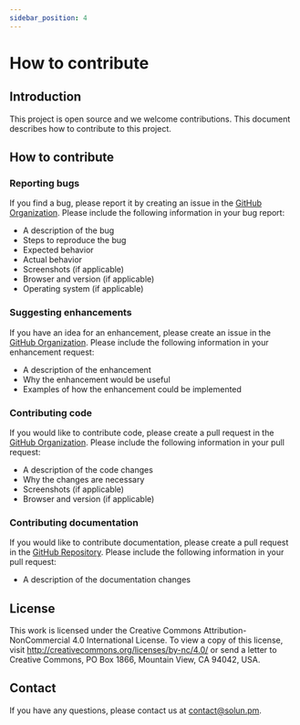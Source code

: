 ```yaml
---
sidebar_position: 4
---
```


# How to contribute

## Introduction

This project is open source and we welcome contributions. This document describes how to contribute to this project.

## How to contribute

### Reporting bugs

If you find a bug, please report it by creating an issue in the [GitHub Organization](https://github.com/solun-pm/). Please include the following information in your bug report:

- A description of the bug
- Steps to reproduce the bug
- Expected behavior
- Actual behavior
- Screenshots (if applicable)
- Browser and version (if applicable)
- Operating system (if applicable)

### Suggesting enhancements

If you have an idea for an enhancement, please create an issue in the [GitHub Organization](https://github.com/solun-pm/). Please include the following information in your enhancement request:

- A description of the enhancement
- Why the enhancement would be useful
- Examples of how the enhancement could be implemented

### Contributing code

If you would like to contribute code, please create a pull request in the [GitHub Organization](https://github.com/solun-pm/). Please include the following information in your pull request:

- A description of the code changes
- Why the changes are necessary
- Screenshots (if applicable)
- Browser and version (if applicable)

### Contributing documentation

If you would like to contribute documentation, please create a pull request in the [GitHub Repository](https://github.com/solun-pm/solun-docs). Please include the following information in your pull request:

- A description of the documentation changes

## License

This work is licensed under the Creative Commons Attribution-NonCommercial 4.0 International License. To view a copy of this license, visit http://creativecommons.org/licenses/by-nc/4.0/ or send a letter to Creative Commons, PO Box 1866, Mountain View, CA 94042, USA.


## Contact

If you have any questions, please contact us at [contact@solun.pm](mailto:contact@solun.pm).

